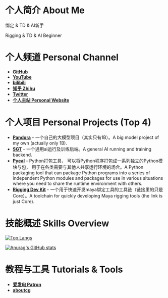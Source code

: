 # 个人简介 About Me

绑定 & TD & AI新手

Rigging & TD & AI Beginner

# 个人频道 Personal Channel

* [**GitHub**](https://github.com/cpcgskill/cpcgskill)
* [**YouTube**](https://www.youtube.com/channel/UC6TrVxb3-mEMTQbzxgdFS5A)
* [**bilibili**](https://space.bilibili.com/351598127)
* [**知乎 Zhihu**](https://www.zhihu.com/people/yan-yue-96-17)
* [**Twitter**](https://twitter.com/cpcgskill)
* [**个人主站 Personal Website**](https://www.cpcgskill.com)

# 个人项目 Personal Projects (Top 4)

* [**Pandora**](https://github.com/cpcgskill/Pandora) - 一个自己的大模型项目（其实只有1B）。A big model project of my own (actually only 1B).
* [**SGT**](https://github.com/cpcgskill/sgt) - 一个通用ai运行及训练后端。A general AI running and training backend.
* [**Pyeal**](https://github.com/cpcgskill/pyeal) - Python打包工具， 可以将Python程序打包成一系列独立的Python模块与包， 用于在各类需要与其他人共享运行环境的场合。A Python packaging tool that can package Python programs into a series of independent Python modules and packages for use in various situations where you need to share the runtime environment with others.
* [**Rigging Dev Kit**](https://github.com/cpcgskill/maya_rig_core) - 一个用于快速开发maya绑定工具的工具链（链接里的只是Core）。A toolchain for quickly developing Maya rigging tools (the link is just Core). 


# 技能概述 Skills Overview

[![Top Langs](https://github-readme-stats.vercel.app/api/top-langs/?username=cpcgskill&hide=HTML,css,php&layout=compact&show_icons=true)](https://github.com/anuraghazra/github-readme-stats)

[![Anurag's GitHub stats](https://github-readme-stats.vercel.app/api?username=cpcgskill&show_icons=true)](https://github.com/anuraghazra/github-readme-stats)

# 教程与工具 Tutorials & Tools

* [**爱发电 Patron**](https://afdian.net/a/Phantom_of_the_Cang)
* [**aboutcg**](https://www.aboutcg.org/teacher/54335)
